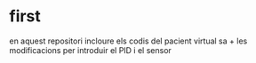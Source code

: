 # first

en aquest repositori incloure els codis del pacient virtual sa + les modificacions per introduir el PID i el sensor
